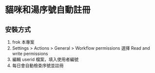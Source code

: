 # 貓咪和湯序號自動註冊

## 安裝方式
1. frok 本專案
2. Settings > Actions > General > Workflow permissions 選擇 Read and write permissions
3. 編輯 userid 檔案，填入使用者編號
4. 每日會自動檢查序號並註冊
